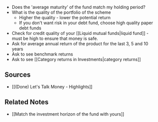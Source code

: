 - Does the 'average maturity' of the fund match my holding period?
- What is the quality of the portfolio of the scheme
	- Higher the quality - lower the potential return
	- If you don't want risk in your debt fund, choose high quality paper debt funds
- Check for credit quality of your [[Liquid mutual funds|liquid fund]] - must be high to ensure that money is safe.
- Ask for average annual return of the product for the last 3, 5 and 10 years
- Ask to see benchmark returns
- Ask to see [[Category returns in Investments|category returns]]

## Sources
- [[(Done) Let's Talk Money - Highlights]]

## Related Notes
- [[Match the investment horizon of the fund with yours]] 